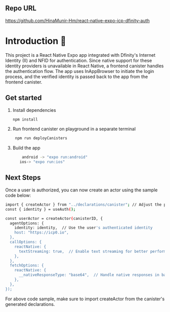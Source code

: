 ## Repo URL
https://github.com/HinaMunir-Hm/react-native-expo-icp-dfinity-auth
# Introduction 👋
This project is a React Native Expo app integrated with Dfinity's Internet Identity (II) and NFID for authentication. Since native support for these identity providers is unavailable in React Native, a frontend canister handles the authentication flow. The app uses InAppBrowser to initiate the login process, and the verified identity is passed back to the app from the frontend canister.

## Get started

1. Install dependencies

   ```bash
   npm install
   ```

2. Run frontend canister on playground in a separate terminal

   ```bash
    npm run deployCanisters
   ```
3. Build the app 
   ```bash
       android -> "expo run:android"
      ios-> "expo run:ios"
   ```
## Next Steps

Once a user is authorized, you can now create an actor using the sample code below:
   ```bash
   import { createActor } from "../declarations/canister"; // Adjust the path as needed
   const { identity } = useAuth();
   
   const userActor = createActor(canisterID, {
     agentOptions: {
       identity: identity,  // Use the user's authenticated identity
       host: "https://icp0.io",
     },
     callOptions: {
       reactNative: {
         textStreaming: true,  // Enable text streaming for better performance
       },
     },
     fetchOptions: {
       reactNative: {
         __nativeResponseType: "base64",  // Handle native responses in base64 encoding
       },
     },
   });

   ```
 For above code sample, make sure to import createActor from the canister's generated declarations.
